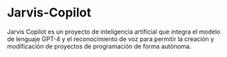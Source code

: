 # Jarvis-Copilot
Jarvis Copilot es un proyecto de inteligencia artificial que integra el modelo de lenguaje GPT-4 y el reconocimiento de voz para permitir la creación y modificación de proyectos de programación de forma autónoma.
